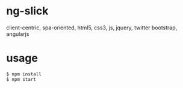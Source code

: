 ng-slick
======

client-centric, spa-oriented, html5, css3, js, jquery, twitter bootstrap, angularjs

usage
======

    $ npm install
    $ npm start
